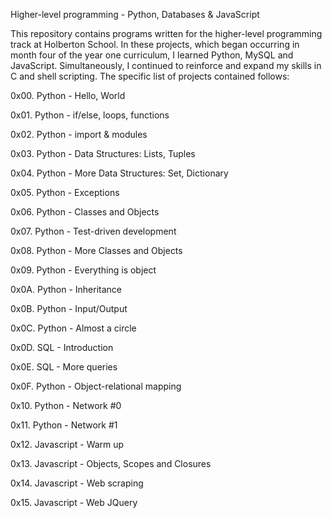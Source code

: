 Higher-level programming - Python, Databases & JavaScript

This repository contains programs written for the higher-level programming track at Holberton School. In these projects, which began occurring in month four of the year one curriculum, I learned Python, MySQL and JavaScript. Simultaneously, I continued to reinforce and expand my skills in C and shell scripting. The specific list of projects contained follows:



0x00. Python - Hello, World

0x01. Python - if/else, loops, functions

0x02. Python - import & modules

0x03. Python - Data Structures: Lists, Tuples

0x04. Python - More Data Structures: Set, Dictionary

0x05. Python - Exceptions

0x06. Python - Classes and Objects

0x07. Python - Test-driven development

0x08. Python - More Classes and Objects

0x09. Python - Everything is object

0x0A. Python - Inheritance

0x0B. Python - Input/Output

0x0C. Python - Almost a circle

0x0D. SQL - Introduction

0x0E. SQL - More queries

0x0F. Python - Object-relational mapping

0x10. Python - Network #0

0x11. Python - Network #1

0x12. Javascript - Warm up

0x13. Javascript - Objects, Scopes and Closures

0x14. Javascript - Web scraping

0x15. Javascript - Web JQuery
